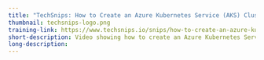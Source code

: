 ```yaml
---
title: "TechSnips: How to Create an Azure Kubernetes Service (AKS) Cluster Using Azure CLI and Cloud Shell"
thumbnail: techsnips-logo.png
training-link: https://www.techsnips.io/snips/how-to-create-an-azure-kubernetes-service-aks-cluster-using-azure-cli-and-cloud-shell
short-description: Video showing how to create an Azure Kubernetes Service (AKS) cluster using the Cloud Shell.
long-description:
---
```

